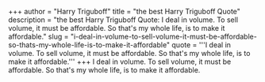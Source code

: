 +++
author = "Harry Triguboff"
title = "the best Harry Triguboff Quote"
description = "the best Harry Triguboff Quote: I deal in volume. To sell volume, it must be affordable. So that's my whole life, is to make it affordable."
slug = "i-deal-in-volume-to-sell-volume-it-must-be-affordable-so-thats-my-whole-life-is-to-make-it-affordable"
quote = '''I deal in volume. To sell volume, it must be affordable. So that's my whole life, is to make it affordable.'''
+++
I deal in volume. To sell volume, it must be affordable. So that's my whole life, is to make it affordable.
